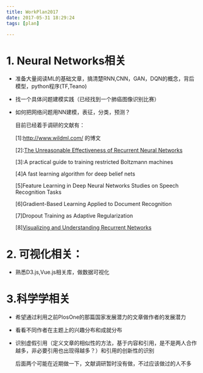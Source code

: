 ```yaml
---
title: WorkPlan2017
date: 2017-05-31 18:29:24
tags: [plan]

---
```


# 1. Neural Networks相关

- 准备大量阅读ML的基础文章，搞清楚RNN,CNN，GAN，DQN的概念，背后模型，python程序(TF,Teano)

- 找一个具体问题建模实践（已经找到一个肺癌图像识别比赛）

- 如何把网络问题用NN建模，表征，分类，预测？

  目前已经着手调研的文献有：

  [1]:http://www.wildml.com/ 的博文

  [2]:[The Unreasonable Effectiveness of Recurrent Neural Networks](https://karpathy.github.io/2015/05/21/rnn-effectiveness/)

  [3]:A practical guide to training restricted Boltzmann machines

  [4]A fast learning algorithm for deep belief nets

  [5]Feature Learning in Deep Neural Networks Studies on Speech Recognition Tasks

  [6]Gradient-Based Learning Applied to Document Recognition

  [7]Dropout Training as Adaptive Regularization

  [8][Visualizing and Understanding Recurrent Networks](https://arxiv.org/pdf/1506.02078.pdf)

# 2. 可视化相关：

- 熟悉D3.js,Vue.js相关库，做数据可视化

# 3.科学学相关

- 希望通过利用之前PlosOne的那篇国家发展潜力的文章做作者的发展潜力

- 看看不同作者在主题上的兴趣分布和成就分布

- 识别虚假引用（定义文章的相似性的方法，基于内容和引用，是不是两人合作越多，非必要引用也出现得越多？）和引用的创新性的识别

  后面两个可能在近期做一下，文献调研暂时没有做，不过应该做过的人不多